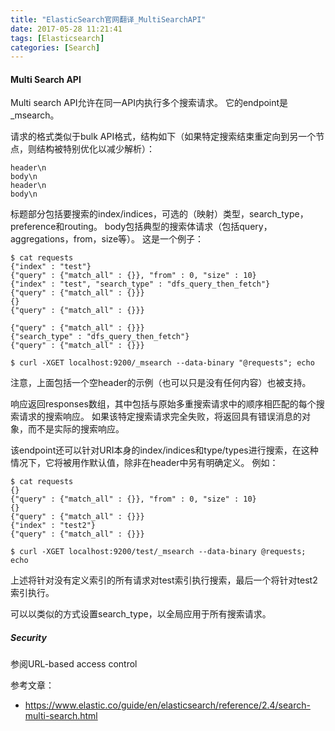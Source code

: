 ```yaml
---
title: "ElasticSearch官网翻译_MultiSearchAPI"
date: 2017-05-28 11:21:41
tags: [Elasticsearch]
categories: [Search]
---
```


#### Multi Search API

Multi search API允许在同一API内执行多个搜索请求。 它的endpoint是_msearch。

请求的格式类似于bulk API格式，结构如下（如果特定搜索结束重定向到另一个节点，则结构被特别优化以减少解析）：

```
header\n
body\n
header\n
body\n
```

标题部分包括要搜索的index/indices，可选的（映射）类型，search_type，preference和routing。 body包括典型的搜索体请求（包括query，aggregations，from，size等）。 这是一个例子：

```
$ cat requests
{"index" : "test"}
{"query" : {"match_all" : {}}, "from" : 0, "size" : 10}
{"index" : "test", "search_type" : "dfs_query_then_fetch"}
{"query" : {"match_all" : {}}}
{}
{"query" : {"match_all" : {}}}

{"query" : {"match_all" : {}}}
{"search_type" : "dfs_query_then_fetch"}
{"query" : {"match_all" : {}}}

$ curl -XGET localhost:9200/_msearch --data-binary "@requests"; echo
```

注意，上面包括一个空header的示例（也可以只是没有任何内容）也被支持。

响应返回responses数组，其中包括与原始多重搜索请求中的顺序相匹配的每个搜索请求的搜索响应。 如果该特定搜索请求完全失败，将返回具有错误消息的对象，而不是实际的搜索响应。

该endpoint还可以针对URI本身的index/indices和type/types进行搜索，在这种情况下，它将被用作默认值，除非在header中另有明确定义。 例如：

```
$ cat requests
{}
{"query" : {"match_all" : {}}, "from" : 0, "size" : 10}
{}
{"query" : {"match_all" : {}}}
{"index" : "test2"}
{"query" : {"match_all" : {}}}

$ curl -XGET localhost:9200/test/_msearch --data-binary @requests; echo
```

上述将针对没有定义索引的所有请求对test索引执行搜索，最后一个将针对test2索引执行。

可以以类似的方式设置search_type，以全局应用于所有搜索请求。

##### Security

参阅URL-based access control


参考文章：

- https://www.elastic.co/guide/en/elasticsearch/reference/2.4/search-multi-search.html

